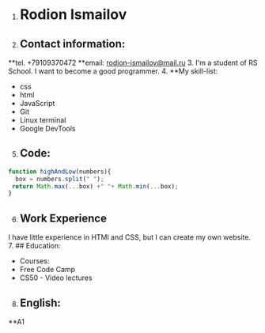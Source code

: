 1. # Rodion Ismailov
2. ## Contact information: 
**tel. +79109370472  **email: rodion-ismailov@mail.ru 
3. I'm a student of RS School. I want to become a good programmer.
4. **My skill-list:
 * css
 * html 
 * JavaScript
 * Git
 * Linux terminal
 * Google DevTools
5. ## Code: 
 ```javascript 
 function highAndLow(numbers){
   box = numbers.split(" ");
  return Math.max(...box) +" "+ Math.min(...box);
} 
```
6. ## Work Experience
I have little experience in HTMl and CSS, but I can create my own website.
7. ## Education:
* Courses:
 * Free Code Camp
 * CS50 - Video lectures
 8. ## English:
 **A1 